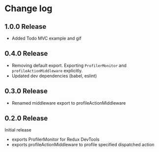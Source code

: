 # Change log

## 1.0.0 Release

- Added Todo MVC example and gif

## 0.4.0 Release

- Removing default export. Exporting `ProfilerMonitor` and `profileActionMiddleware` explicitly.
- Updated dev dependencies (babel, eslint)

## 0.3.0 Release

- Renamed middleware export to profileActionMiddleware

## 0.2.0 Release

Initial release

- exports ProfilerMonitor for Redux DevTools
- exports profileActionMiddleware to profile specified dispatched action

